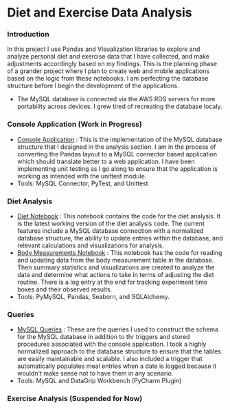 # Diet and Exercise Data Analysis
### Introduction

In this project I use Pandas and Visualization libraries 
to explore and analyze personal diet and exercise data that I
have collected, and make adjustments accordingly based on my
findings. This is the planning phase of a grander project where
I plan to create web and mobile applications based on the logic 
from these notebooks. I am perfecting the database structure 
before I begin the development of the applications.

* The MySQL database is connected via the AWS RDS servers for more portability across devices. I grew tired of recreating the database localy.

### Console Application (Work in Progress)
* <a href="https://github.com/Artuk009/NewDIetAndExercise/tree/f533ecfa89425585c933a44fb48b37bf01862c80/Console_Application">Console Application</a> :
This is the implementation of the MySQL database structure that I designed in the analysis section. I am in the process
of converting the Pandas layout to a MySQL connector based application which should translate better to a web application.
I have been implementing unit testing as I go along to ensure that the application is working as intended with the 
unittest module.
* Tools: MySQL Connector, PyTest, and Unittest

### Diet Analysis
* <a href="https://github.com/Artuk009/NewDIetAndExercise/blob/4d44f4d5e933581bf5e5c762a788e415a2d0ccd0/Diet_Analysis/diet_v6(Latest).ipynb">Diet Notebook</a> :
This notebook contains the code for the diet analysis. It is the latest
working version of the diet analysis code. The current features include
a MySQL database connection with a normalized database structure, the ability
to update entries within the database, and relevant calculations and 
visualizations for analysis. 
* <a href="https://github.com/Artuk009/NewDIetAndExercise/blob/90755b9eeae766faf609a628954ccc2c93134e78/Diet_Analysis/body_measurements_v2.ipynb">Body Measurements Notebook</a> :
This notebook has the code for reading and updating data from the body measurement table in the database. Then 
summary statistics and visualizations are created to analyze the data and determine what actions to take in terms
of adjusting the diet routine. There is a log entry at the end for tracking experiment time boxes and their
observed results.
* Tools: PyMySQL, Pandas, Seaborn, and SQLAlchemy.

### Queries
* <a href="https://github.com/Artuk009/NewDIetAndExercise/blob/90755b9eeae766faf609a628954ccc2c93134e78/Queries/aws_rds_MYSQL.sql">MySQL Queries</a> :
These are the queries I used to construct the schema for the MySQL database in addition to thr triggers and stored procedures
associated with the console application. I took a highly normalized approach to the database structure to ensure that the
tables are easily maintainable and scalable. I also included a trigger that automatically populates meal entries when a
date is logged because it wouldn't make sense not to have them in any scenario.
* Tools: MySQL and DataGrip Workbench (PyCharm Plugin)



### Exercise Analysis (Suspended for Now)
